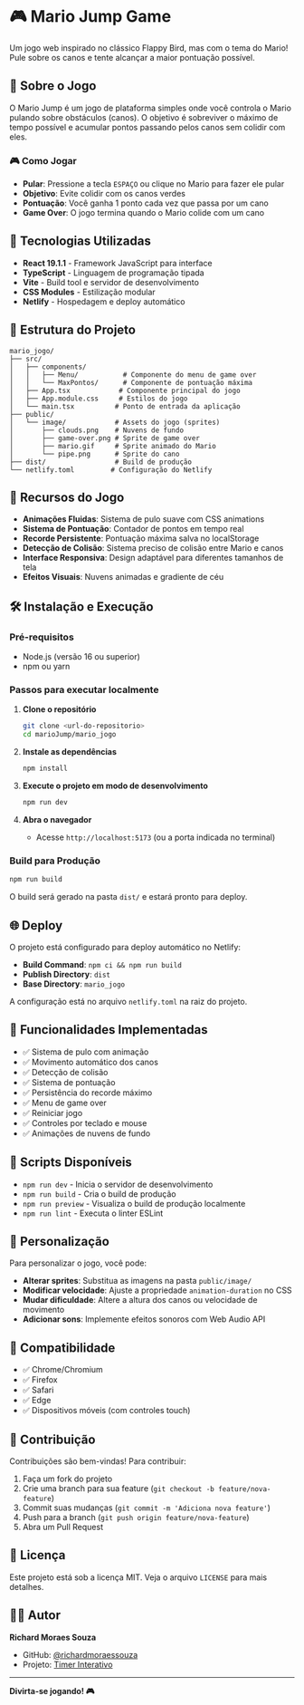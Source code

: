 # 🎮 Mario Jump Game

Um jogo web inspirado no clássico Flappy Bird, mas com o tema do Mario! Pule sobre os canos e tente alcançar a maior pontuação possível.

## 🎯 Sobre o Jogo

O Mario Jump é um jogo de plataforma simples onde você controla o Mario pulando sobre obstáculos (canos). O objetivo é sobreviver o máximo de tempo possível e acumular pontos passando pelos canos sem colidir com eles.

### 🎮 Como Jogar

- **Pular**: Pressione a tecla `ESPAÇO` ou clique no Mario para fazer ele pular
- **Objetivo**: Evite colidir com os canos verdes
- **Pontuação**: Você ganha 1 ponto cada vez que passa por um cano
- **Game Over**: O jogo termina quando o Mario colide com um cano

## 🚀 Tecnologias Utilizadas

- **React 19.1.1** - Framework JavaScript para interface
- **TypeScript** - Linguagem de programação tipada
- **Vite** - Build tool e servidor de desenvolvimento
- **CSS Modules** - Estilização modular
- **Netlify** - Hospedagem e deploy automático

## 📁 Estrutura do Projeto

```
mario_jogo/
├── src/
│   ├── components/
│   │   ├── Menu/           # Componente do menu de game over
│   │   └── MaxPontos/      # Componente de pontuação máxima
│   ├── App.tsx            # Componente principal do jogo
│   ├── App.module.css     # Estilos do jogo
│   └── main.tsx          # Ponto de entrada da aplicação
├── public/
│   └── image/            # Assets do jogo (sprites)
│       ├── clouds.png    # Nuvens de fundo
│       ├── game-over.png # Sprite de game over
│       ├── mario.gif     # Sprite animado do Mario
│       └── pipe.png      # Sprite do cano
├── dist/                 # Build de produção
└── netlify.toml         # Configuração do Netlify
```

## 🎨 Recursos do Jogo

- **Animações Fluidas**: Sistema de pulo suave com CSS animations
- **Sistema de Pontuação**: Contador de pontos em tempo real
- **Recorde Persistente**: Pontuação máxima salva no localStorage
- **Detecção de Colisão**: Sistema preciso de colisão entre Mario e canos
- **Interface Responsiva**: Design adaptável para diferentes tamanhos de tela
- **Efeitos Visuais**: Nuvens animadas e gradiente de céu

## 🛠️ Instalação e Execução

### Pré-requisitos
- Node.js (versão 16 ou superior)
- npm ou yarn

### Passos para executar localmente

1. **Clone o repositório**
   ```bash
   git clone <url-do-repositorio>
   cd marioJump/mario_jogo
   ```

2. **Instale as dependências**
   ```bash
   npm install
   ```

3. **Execute o projeto em modo de desenvolvimento**
   ```bash
   npm run dev
   ```

4. **Abra o navegador**
   - Acesse `http://localhost:5173` (ou a porta indicada no terminal)

### Build para Produção

```bash
npm run build
```

O build será gerado na pasta `dist/` e estará pronto para deploy.

## 🌐 Deploy

O projeto está configurado para deploy automático no Netlify:

- **Build Command**: `npm ci && npm run build`
- **Publish Directory**: `dist`
- **Base Directory**: `mario_jogo`

A configuração está no arquivo `netlify.toml` na raiz do projeto.

## 🎯 Funcionalidades Implementadas

- ✅ Sistema de pulo com animação
- ✅ Movimento automático dos canos
- ✅ Detecção de colisão
- ✅ Sistema de pontuação
- ✅ Persistência do recorde máximo
- ✅ Menu de game over
- ✅ Reiniciar jogo
- ✅ Controles por teclado e mouse
- ✅ Animações de nuvens de fundo

## 🔧 Scripts Disponíveis

- `npm run dev` - Inicia o servidor de desenvolvimento
- `npm run build` - Cria o build de produção
- `npm run preview` - Visualiza o build de produção localmente
- `npm run lint` - Executa o linter ESLint

## 🎨 Personalização

Para personalizar o jogo, você pode:

- **Alterar sprites**: Substitua as imagens na pasta `public/image/`
- **Modificar velocidade**: Ajuste a propriedade `animation-duration` no CSS
- **Mudar dificuldade**: Altere a altura dos canos ou velocidade de movimento
- **Adicionar sons**: Implemente efeitos sonoros com Web Audio API

## 📱 Compatibilidade

- ✅ Chrome/Chromium
- ✅ Firefox
- ✅ Safari
- ✅ Edge
- ✅ Dispositivos móveis (com controles touch)

## 🤝 Contribuição

Contribuições são bem-vindas! Para contribuir:

1. Faça um fork do projeto
2. Crie uma branch para sua feature (`git checkout -b feature/nova-feature`)
3. Commit suas mudanças (`git commit -m 'Adiciona nova feature'`)
4. Push para a branch (`git push origin feature/nova-feature`)
5. Abra um Pull Request

## 📄 Licença

Este projeto está sob a licença MIT. Veja o arquivo `LICENSE` para mais detalhes.

## 👨‍💻 Autor

**Richard Moraes Souza**
- GitHub: [@richardmoraessouza](https://github.com/richardmoraessouza)
- Projeto: [Timer Interativo](https://richardmoraessouza.github.io/timer-interativo/)

---

**Divirta-se jogando! 🎮**
